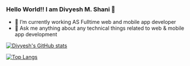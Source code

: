 ### Hello World!! I am Divyesh M. Shani 👋

- 🔭 I’m currently working AS Fulltime web and mobile app developer
- 💬 Ask me anything about any technical things related to web & mobile app development

[![Divyesh's GitHub stats](https://github-readme-stats.vercel.app/api?username=div3791&show_icons=true&theme=dracula&title_color=4287f5&count_private=true)](https://github.com/anuraghazra/github-readme-stats)

[![Top Langs](https://github-readme-stats.vercel.app/api/top-langs/?username=div3791&layout=compact)](https://github.com/div3791/github-readme-stats)
